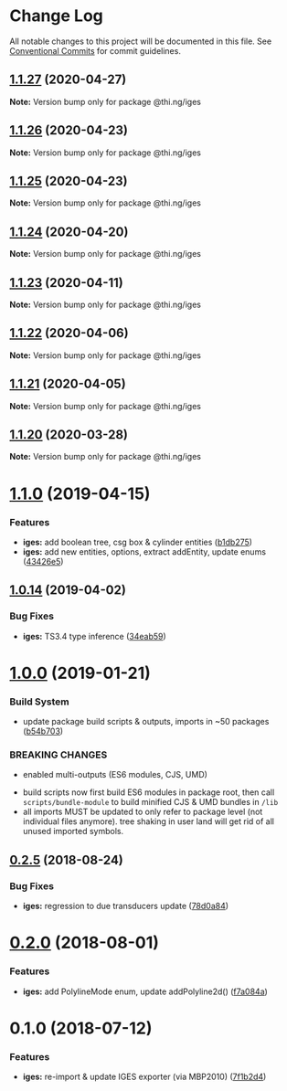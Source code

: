 # Change Log

All notable changes to this project will be documented in this file.
See [Conventional Commits](https://conventionalcommits.org) for commit guidelines.

## [1.1.27](https://github.com/thi-ng/umbrella/compare/@thi.ng/iges@1.1.26...@thi.ng/iges@1.1.27) (2020-04-27)

**Note:** Version bump only for package @thi.ng/iges





## [1.1.26](https://github.com/thi-ng/umbrella/compare/@thi.ng/iges@1.1.25...@thi.ng/iges@1.1.26) (2020-04-23)

**Note:** Version bump only for package @thi.ng/iges





## [1.1.25](https://github.com/thi-ng/umbrella/compare/@thi.ng/iges@1.1.24...@thi.ng/iges@1.1.25) (2020-04-23)

**Note:** Version bump only for package @thi.ng/iges





## [1.1.24](https://github.com/thi-ng/umbrella/compare/@thi.ng/iges@1.1.23...@thi.ng/iges@1.1.24) (2020-04-20)

**Note:** Version bump only for package @thi.ng/iges





## [1.1.23](https://github.com/thi-ng/umbrella/compare/@thi.ng/iges@1.1.22...@thi.ng/iges@1.1.23) (2020-04-11)

**Note:** Version bump only for package @thi.ng/iges





## [1.1.22](https://github.com/thi-ng/umbrella/compare/@thi.ng/iges@1.1.21...@thi.ng/iges@1.1.22) (2020-04-06)

**Note:** Version bump only for package @thi.ng/iges





## [1.1.21](https://github.com/thi-ng/umbrella/compare/@thi.ng/iges@1.1.20...@thi.ng/iges@1.1.21) (2020-04-05)

**Note:** Version bump only for package @thi.ng/iges





## [1.1.20](https://github.com/thi-ng/umbrella/compare/@thi.ng/iges@1.1.19...@thi.ng/iges@1.1.20) (2020-03-28)

**Note:** Version bump only for package @thi.ng/iges





# [1.1.0](https://github.com/thi-ng/umbrella/compare/@thi.ng/iges@1.0.15...@thi.ng/iges@1.1.0) (2019-04-15)

### Features

* **iges:** add boolean tree, csg box & cylinder entities ([b1db275](https://github.com/thi-ng/umbrella/commit/b1db275))
* **iges:** add new entities, options, extract addEntity, update enums ([43426e5](https://github.com/thi-ng/umbrella/commit/43426e5))

## [1.0.14](https://github.com/thi-ng/umbrella/compare/@thi.ng/iges@1.0.13...@thi.ng/iges@1.0.14) (2019-04-02)

### Bug Fixes

* **iges:** TS3.4 type inference ([34eab59](https://github.com/thi-ng/umbrella/commit/34eab59))

# [1.0.0](https://github.com/thi-ng/umbrella/compare/@thi.ng/iges@0.2.30...@thi.ng/iges@1.0.0) (2019-01-21)

### Build System

* update package build scripts & outputs, imports in ~50 packages ([b54b703](https://github.com/thi-ng/umbrella/commit/b54b703))

### BREAKING CHANGES

* enabled multi-outputs (ES6 modules, CJS, UMD)

- build scripts now first build ES6 modules in package root, then call
  `scripts/bundle-module` to build minified CJS & UMD bundles in `/lib`
- all imports MUST be updated to only refer to package level
  (not individual files anymore). tree shaking in user land will get rid of
  all unused imported symbols.

<a name="0.2.5"></a>
## [0.2.5](https://github.com/thi-ng/umbrella/compare/@thi.ng/iges@0.2.4...@thi.ng/iges@0.2.5) (2018-08-24)

### Bug Fixes

* **iges:** regression to due transducers update ([78d0a84](https://github.com/thi-ng/umbrella/commit/78d0a84))

<a name="0.2.0"></a>
# [0.2.0](https://github.com/thi-ng/umbrella/compare/@thi.ng/iges@0.1.4...@thi.ng/iges@0.2.0) (2018-08-01)

### Features

* **iges:** add PolylineMode enum, update addPolyline2d() ([f7a084a](https://github.com/thi-ng/umbrella/commit/f7a084a))

<a name="0.1.0"></a>
# 0.1.0 (2018-07-12)

### Features

* **iges:** re-import & update IGES exporter (via MBP2010) ([7f1b2d4](https://github.com/thi-ng/umbrella/commit/7f1b2d4))
